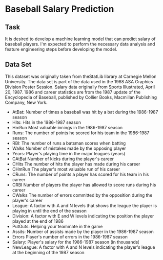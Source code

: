 # Baseball Salary Prediction

## Task

It is desired to develop a machine learning model that can predict salary of baseball players. I'm expected to perform the necessary data analysis and feature engineering steps before developing the model.

## Data Set
This dataset was originally taken from theStatLib library at Carnegie Mellon University. The data set is part of the data used in the 1988 ASA Graphics Division Poster Session. Salary data originally from Sports Illustrated, April 20, 1987. 1986 and career statistics are from the 1987 update of the Encyclopedia of Baseball, published by Collier Books, Macmillan Publishing Company, New York.

- AtBat: Number of times a baseball was hit by a bat during the 1986-1987 season
- Hits: Hits in the 1986-1987 season
- HmRun Most valuable innings in the 1986-1987 season
- Runs: The number of points he scored for his team in the 1986-1987 season
- RBI: The number of runs a batsman scores when batting
- Walks Number of mistakes made by the opposing player
- Years: Player's playing time in the major leagues (years)
- CAtBat Number of kicks during the player's career
- CHits The number of hits the player has made during his career
- CHmRun The player's most valuable run of his career
- CRuns: The number of points a player has scored for his team in his career
- CRBI Number of players the player has allowed to score runs during his career
- CWalks The number of errors committed by the opposition during the player's career
- League: A factor with A and N levels that shows the league the player is playing in until the end of the season
- Division: A factor with E and W levels indicating the position the player played at the end of 1986
- PutOuts: Helping your teammate in the game
- Assits: Number of assists made by the player in the 1986-1987 season
- Errors Player's number of errors in the 1986-1987 season
- Salary: Player's salary for the 1986-1987 season (in thousands)
- NewLeague: A factor with A and N levels indicating the player's league at the beginning of the 1987 season
